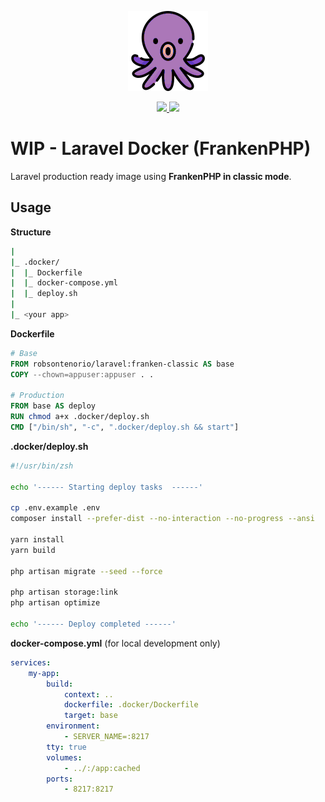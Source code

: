 <p align="center">
  <img src="https://raw.githubusercontent.com/robsontenorio/laravel-docker/octane/octopus.png">
</p> 
<p align="center">    
  <a href="https://hub.docker.com/r/robsontenorio/laravel">
    <img src="https://img.shields.io/docker/pulls/robsontenorio/laravel?color=orange&style=for-the-badge" />
    <img src="https://img.shields.io/docker/image-size/robsontenorio/laravel?sort=date&style=for-the-badge" />
  </a>
</p>

# WIP - Laravel Docker (FrankenPHP)

Laravel production ready image using **FrankenPHP in classic mode**. 

## Usage

**Structure**
```bash
|
|_ .docker/
|  |_ Dockerfile
|  |_ docker-compose.yml
|  |_ deploy.sh
|
|_ <your app>
```

**Dockerfile**

```Dockerfile
# Base
FROM robsontenorio/laravel:franken-classic AS base
COPY --chown=appuser:appuser . .

# Production
FROM base AS deploy
RUN chmod a+x .docker/deploy.sh
CMD ["/bin/sh", "-c", ".docker/deploy.sh && start"]
```

**.docker/deploy.sh**
```bash
#!/usr/bin/zsh

echo '------ Starting deploy tasks  ------'

cp .env.example .env
composer install --prefer-dist --no-interaction --no-progress --ansi

yarn install
yarn build

php artisan migrate --seed --force

php artisan storage:link
php artisan optimize

echo '------ Deploy completed ------'
```


**docker-compose.yml** (for local development only)
```yaml
services:
    my-app:
        build:
            context: ..
            dockerfile: .docker/Dockerfile
            target: base
        environment:
            - SERVER_NAME=:8217
        tty: true
        volumes:
            - ../:/app:cached
        ports:
            - 8217:8217            
```
